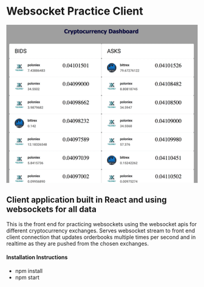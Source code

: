 # Websocket Practice Client 
![screenshot](https://raw.githubusercontent.com/brandonhenning/ws-practice/master/static/ws-dash.gif)

## Client application built in React and using websockets for all data
This is the front end for practicing websockets using the websocket apis for different cryptocurrency exchanges. Serves websocket stream to front end client connection that updates orderbooks multiple times per second and in realtime as they are pushed from the chosen exchanges.


#### Installation Instructions
- npm install 
- npm start 
